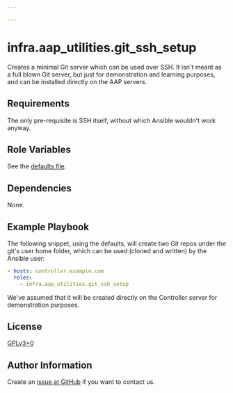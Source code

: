 ```yaml
---

---
```


# infra.aap_utilities.git_ssh_setup

Creates a minimal Git server which can be used over SSH. It isn't meant as a full blown Git server,
but just for demonstration and learning purposes, and can be installed directly on the AAP servers.

## Requirements

The only pre-requisite is SSH itself, without which Ansible wouldn't work anyway.

## Role Variables

See the [defaults file](defaults/main.yml).

## Dependencies

None.

## Example Playbook

The following snippet, using the defaults, will create two Git repos under the git's user home folder,
which can be used (cloned and written) by the Ansible user:

```yaml
- hosts: controller.example.com
  roles:
    - infra.aap_utilities.git_ssh_setup
```

We've assumed that it will be created directly on the Controller server for demonstration purposes.

## License

[GPLv3+0](https://github.com/redhat-cop/aap_utilities#licensing)

## Author Information

Create an [issue at GitHub](https://github.com/redhat-cop/aap_utilities/issues) if you want to contact us.
